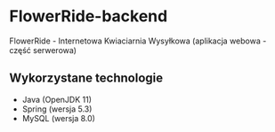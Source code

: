 # FlowerRide-backend
FlowerRide - Internetowa Kwiaciarnia Wysyłkowa (aplikacja webowa - część serwerowa)

## Wykorzystane technologie
- Java (OpenJDK 11)
- Spring (wersja 5.3)
- MySQL (wersja 8.0)
